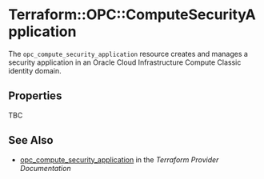 # Terraform::OPC::ComputeSecurityApplication

The ``opc_compute_security_application`` resource creates and manages a security application in an Oracle Cloud Infrastructure Compute Classic identity domain.

## Properties

TBC

## See Also

* [opc_compute_security_application](https://www.terraform.io/docs/providers/opc/r/compute_security_application.html) in the _Terraform Provider Documentation_